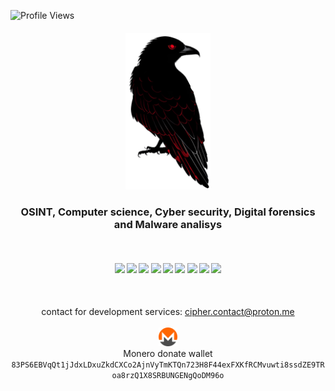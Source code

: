 ![Profile Views](https://komarev.com/ghpvc/?username=cipher0xdev&color=red)

<h4 align="center"><img height="250em" src="logo.png"/></h4>
<h3 align="center">OSINT, Computer science, Cyber security, Digital forensics and Malware analisys</h3>
<br>
<h4 align="center">
  <img src="https://readme-components.vercel.app/api?component=logo&logo=c&text=false&fill=black&textfill=red&">
  <img src="https://readme-components.vercel.app/api?component=logo&logo=cplusplus&text=false&fill=black&textfill=red&">
  <img src="https://readme-components.vercel.app/api?component=logo&logo=powershell&text=false&fill=black&textfill=red&"> 
  <img src="https://readme-components.vercel.app/api?component=logo&logo=webassembly&text=false&fill=black&textfill=red&">
  <img src="https://readme-components.vercel.app/api?component=logo&logo=neovim&text=false&fill=black&textfill=red&">
  <img src="https://readme-components.vercel.app/api?component=logo&logo=qt&text=false&fill=black&textfill=red&">
  <img src="https://readme-components.vercel.app/api?component=logo&logo=blender&text=false&fill=black&textfill=red&">
  <img src="https://readme-components.vercel.app/api?component=logo&logo=linux&text=false&fill=black&textfill=red&">
  <img src="https://readme-components.vercel.app/api?component=logo&logo=archlinux&text=false&fill=black&textfill=red&">  
</h4>
<br>
<p align="center">
  contact for development services: <a href="mailto:cipher.contact@proton.me">cipher.contact@proton.me</a> 
<br>
<br>
  <img src="monero.svg" height="30px"/>
  <br>
  Monero donate wallet
  <br>
  <code>83PS6EBVqQt1jJdxLDxuZkdCXCo2AjnVyTmKTQn723H8F44exFXKfRCMvuwti8ssdZE9TRoa8rzQ1X8SRBUNGENgQoDM96o</code>
</p>
